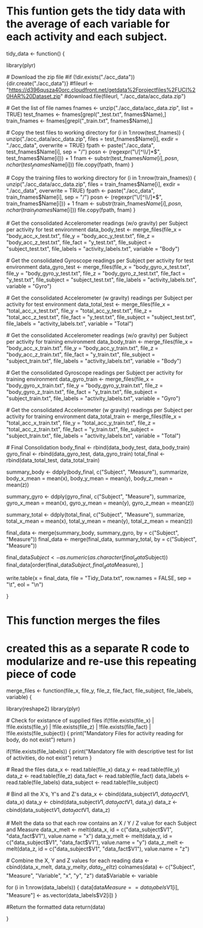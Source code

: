This funtion gets the tidy data with the average of each variable for each activity and each subject.
=====================================================================================================

tidy\_data \<- function() {

library(plyr)

\# Download the zip file \#if (!dir.exists("./acc\_data"))
{dir.create("./acc\_data")} \#fileurl \<-
"https://d396qusza40orc.cloudfront.net/getdata%2Fprojectfiles%2FUCI%20HAR%20Dataset.zip"
\#download.file(fileurl, "./acc\_data/acc\_data.zip")

\# Get the list of file names fnames \<-
unzip("./acc\_data/acc\_data.zip", list = TRUE) test\_fnames \<-
fnames[grepl("\_test.txt", fnames\$Name),] train\_fnames \<-
fnames[grepl("\_train.txt", fnames\$Name),]

\# Copy the test files to working directory for (i in
1:nrow(test\_fnames)) { unzip("./acc\_data/acc\_data.zip", files =
test\_fnames$Name[i], exdir = "./acc_data", overwrite = TRUE)     fpath <- paste("./acc_data", test_fnames$Name[i],
sep = "/") posn \<- (regexpr("\\/[\^\\\\/]\*$", test_fnames$Name[i])) +
1 fnam \<-
substr(test\_fnames$Name[i], posn, nchar(test_fnames$Name[i]))
file.copy(fpath, fnam) }

\# Copy the training files to working directory for (i in
1:nrow(train\_fnames)) { unzip("./acc\_data/acc\_data.zip", files =
train\_fnames$Name[i], exdir = "./acc_data", overwrite = TRUE)     fpath <- paste("./acc_data", train_fnames$Name[i],
sep = "/") posn \<- (regexpr("\\/[\^\\\\/]\*$", train_fnames$Name[i])) +
1 fnam \<-
substr(train\_fnames$Name[i], posn, nchar(train_fnames$Name[i]))
file.copy(fpath, fnam) }

\# Get the consolidated Accelerometer readings (w/o gravity) per Subject
per activity for test environment data\_body\_test \<-
merge\_files(file\_x = "body\_acc\_x\_test.txt", file\_y =
"body\_acc\_y\_test.txt", file\_z = "body\_acc\_z\_test.txt", file\_fact
= "y\_test.txt", file\_subject = "subject\_test.txt", file\_labels =
"activity\_labels.txt", variable = "Body")

\# Get the consolidated Gyroscope readings per Subject per activity for
test environment data\_gyro\_test \<- merge\_files(file\_x =
"body\_gyro\_x\_test.txt", file\_y = "body\_gyro\_y\_test.txt", file\_z
= "body\_gyro\_z\_test.txt", file\_fact = "y\_test.txt", file\_subject =
"subject\_test.txt", file\_labels = "activity\_labels.txt", variable =
"Gyro")

\# Get the consolidated Accelerometer (w gravity) readings per Subject
per activity for test environment data\_total\_test \<-
merge\_files(file\_x = "total\_acc\_x\_test.txt", file\_y =
"total\_acc\_y\_test.txt", file\_z = "total\_acc\_z\_test.txt",
file\_fact = "y\_test.txt", file\_subject = "subject\_test.txt",
file\_labels = "activity\_labels.txt", variable = "Total")

\# Get the consolidated Accelerometer readings (w/o gravity) per Subject
per activity for training environment data\_body\_train \<-
merge\_files(file\_x = "body\_acc\_x\_train.txt", file\_y =
"body\_acc\_y\_train.txt", file\_z = "body\_acc\_z\_train.txt",
file\_fact = "y\_train.txt", file\_subject = "subject\_train.txt",
file\_labels = "activity\_labels.txt", variable = "Body")

\# Get the consolidated Gyroscope readings per Subject per activity for
training environment data\_gyro\_train \<- merge\_files(file\_x =
"body\_gyro\_x\_train.txt", file\_y = "body\_gyro\_y\_train.txt",
file\_z = "body\_gyro\_z\_train.txt", file\_fact = "y\_train.txt",
file\_subject = "subject\_train.txt", file\_labels =
"activity\_labels.txt", variable = "Gyro")

\# Get the consolidated Accelerometer (w gravity) readings per Subject
per activity for training environment data\_total\_train \<-
merge\_files(file\_x = "total\_acc\_x\_train.txt", file\_y =
"total\_acc\_y\_train.txt", file\_z = "total\_acc\_z\_train.txt",
file\_fact = "y\_train.txt", file\_subject = "subject\_train.txt",
file\_labels = "activity\_labels.txt", variable = "Total")

\# Final Consolidation body\_final \<- rbind(data\_body\_test,
data\_body\_train) gyro\_final \<- rbind(data\_gyro\_test,
data\_gyro\_train) total\_final \<- rbind(data\_total\_test,
data\_total\_train)

summary\_body \<- ddply(body\_final, c("Subject", "Measure"), summarize,
body\_x\_mean = mean(x), body\_y\_mean = mean(y), body\_z\_mean =
mean(z))

summary\_gyro \<- ddply(gyro\_final, c("Subject", "Measure"), summarize,
gyro\_x\_mean = mean(x), gyro\_y\_mean = mean(y), gyro\_z\_mean =
mean(z))

summary\_total \<- ddply(total\_final, c("Subject", "Measure"),
summarize, total\_x\_mean = mean(x), total\_y\_mean = mean(y),
total\_z\_mean = mean(z))

final\_data \<- merge(summary\_body, summary\_gyro, by = c("Subject",
"Measure")) final\_data \<- merge(final\_data, summary\_total, by =
c("Subject", "Measure"))

final\_data$Subject <- as.numeric(as.character(final_data$Subject))
final\_data[order(final\_data$Subject, final_data$Measure), ]

write.table(x = final\_data, file = "Tidy\_Data.txt", row.names = FALSE,
sep = "\t", eol = "\n")

}

This function merges the files
==============================

created this as a separate R code to modularize and re-use this repeating piece of code
=======================================================================================

merge\_files \<- function(file\_x, file\_y, file\_z, file\_fact,
file\_subject, file\_labels, variable) {

library(reshape2) library(plyr)

\# Check for existance of supplied files if(!file.exists(file\_x) |
!file.exists(file\_y) | !file.exists(file\_z) | !file.exists(file\_fact)
| !file.exists(file\_subject)) { print("Mandatory Files for activity
reading for body, do not exist") return }

if(!file.exists(file\_labels)) { print("Mandatory file with descriptive
test for list of activities, do not exist") return }

\# Read the files data\_x \<- read.table(file\_x) data\_y \<-
read.table(file\_y) data\_z \<- read.table(file\_z) data\_fact \<-
read.table(file\_fact) data\_labels \<- read.table(file\_labels)
data\_subject \<- read.table(file\_subject)

\# Bind all the X's, Y's and Z's data\_x \<-
cbind(data\_subject$V1, data_fact$V1, data\_x) data\_y \<-
cbind(data\_subject$V1, data_fact$V1, data\_y) data\_z \<-
cbind(data\_subject$V1, data_fact$V1, data\_z)

\# Melt the data so that each row contains an X / Y / Z value for each
Subject and Measure data\_x\_melt \<- melt(data\_x, id =
c("data\_subject$V1", "data_fact$V1"), value.name = "x") data\_y\_melt
\<- melt(data\_y, id = c("data\_subject$V1", "data_fact$V1"), value.name
= "y") data\_z\_melt \<- melt(data\_z, id =
c("data\_subject$V1", "data_fact$V1"), value.name = "z")

\# Combine the X, Y and Z values for each reading data \<-
cbind(data\_x\_melt, data\_y\_melt$y, data_z_melt$z) colnames(data) \<-
c("Subject", "Measure", "Variable", "x", "y", "z") data\$Variable \<-
variable

for (i in 1:nrow(data\_labels)) {
data[data$Measure == data_labels$V1[i], "Measure"] \<-
as.vector(data\_labels\$V2[i]) }

\#Return the formatted data return(data)

}
